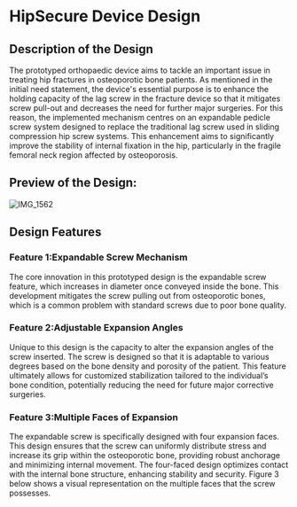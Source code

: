 # HipSecure Device Design 

## Description of the Design
The prototyped orthopaedic device aims to tackle an important issue in treating hip fractures in osteoporotic bone patients. As mentioned in the initial need statement, the device's essential purpose is to enhance the holding capacity of the lag screw in the fracture device so that it mitigates screw pull-out and decreases the need for further major surgeries. For this reason, the implemented mechanism centres on an expandable pedicle screw system designed to replace the traditional lag screw used in sliding compression hip screw systems. This enhancement aims to significantly improve the stability of internal fixation in the hip, particularly in the fragile femoral neck region affected by osteoporosis.


## Preview of the Design: 
![IMG_1562](https://github.com/user-attachments/assets/67c4cd98-3959-4856-a21c-98ee9fad0ef8)

## Design Features 
### Feature 1:Expandable Screw Mechanism
The core innovation in this prototyped design is the expandable screw feature, which increases in diameter once conveyed inside the bone. This development mitigates the screw pulling out from osteoporotic bones, which is a common problem with standard screws due to poor bone quality. 
### Feature 2:Adjustable Expansion Angles
Unique to this design is the capacity to alter the expansion angles of the screw inserted. The screw is designed so that it is adaptable to various degrees based on the bone density and porosity of the patient. This feature ultimately allows for customized stabilization tailored to the individual’s bone condition, potentially reducing the need for future major corrective surgeries.  
### Feature 3:Multiple Faces of Expansion
The expandable screw is specifically designed with four expansion faces. This design ensures that the screw can uniformly distribute stress and increase its grip within the osteoporotic bone, providing robust anchorage and minimizing internal movement. The four-faced design optimizes contact with the internal bone structure, enhancing stability and security. Figure 3 below shows a visual representation on the multiple faces that the screw possesses.  
